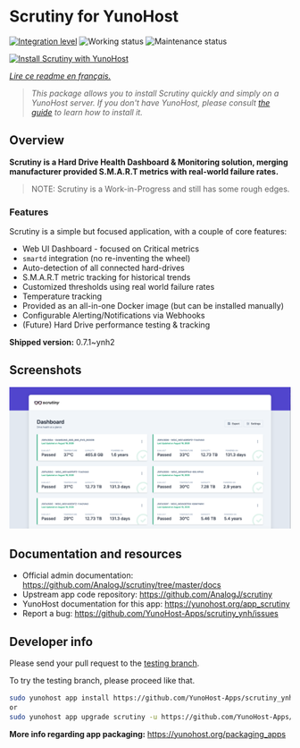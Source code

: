 <!--
N.B.: This README was automatically generated by https://github.com/YunoHost/apps/tree/master/tools/README-generator
It shall NOT be edited by hand.
-->

# Scrutiny for YunoHost

[![Integration level](https://dash.yunohost.org/integration/scrutiny.svg)](https://dash.yunohost.org/appci/app/scrutiny) ![Working status](https://ci-apps.yunohost.org/ci/badges/scrutiny.status.svg) ![Maintenance status](https://ci-apps.yunohost.org/ci/badges/scrutiny.maintain.svg)

[![Install Scrutiny with YunoHost](https://install-app.yunohost.org/install-with-yunohost.svg)](https://install-app.yunohost.org/?app=scrutiny)

*[Lire ce readme en français.](./README_fr.md)*

> *This package allows you to install Scrutiny quickly and simply on a YunoHost server.
If you don't have YunoHost, please consult [the guide](https://yunohost.org/#/install) to learn how to install it.*

## Overview

**Scrutiny is a Hard Drive Health Dashboard & Monitoring solution, merging manufacturer provided S.M.A.R.T metrics with real-world failure rates.**

> NOTE: Scrutiny is a Work-in-Progress and still has some rough edges.

### Features

Scrutiny is a simple but focused application, with a couple of core features:

- Web UI Dashboard - focused on Critical metrics
- `smartd` integration (no re-inventing the wheel)
- Auto-detection of all connected hard-drives
- S.M.A.R.T metric tracking for historical trends
- Customized thresholds using real world failure rates
- Temperature tracking
- Provided as an all-in-one Docker image (but can be installed manually)
- Configurable Alerting/Notifications via Webhooks
- (Future) Hard Drive performance testing & tracking


**Shipped version:** 0.7.1~ynh2

## Screenshots

![Screenshot of Scrutiny](./doc/screenshots/dashboard.png)

## Documentation and resources

* Official admin documentation: <https://github.com/AnalogJ/scrutiny/tree/master/docs>
* Upstream app code repository: <https://github.com/AnalogJ/scrutiny>
* YunoHost documentation for this app: <https://yunohost.org/app_scrutiny>
* Report a bug: <https://github.com/YunoHost-Apps/scrutiny_ynh/issues>

## Developer info

Please send your pull request to the [testing branch](https://github.com/YunoHost-Apps/scrutiny_ynh/tree/testing).

To try the testing branch, please proceed like that.

``` bash
sudo yunohost app install https://github.com/YunoHost-Apps/scrutiny_ynh/tree/testing --debug
or
sudo yunohost app upgrade scrutiny -u https://github.com/YunoHost-Apps/scrutiny_ynh/tree/testing --debug
```

**More info regarding app packaging:** <https://yunohost.org/packaging_apps>
